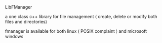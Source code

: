 LibFManager

a one class c++ library  for file management  ( create, delete or modify both files and directories)

fmanager is available for both linux ( POSIX complaint ) and microsoft windows

